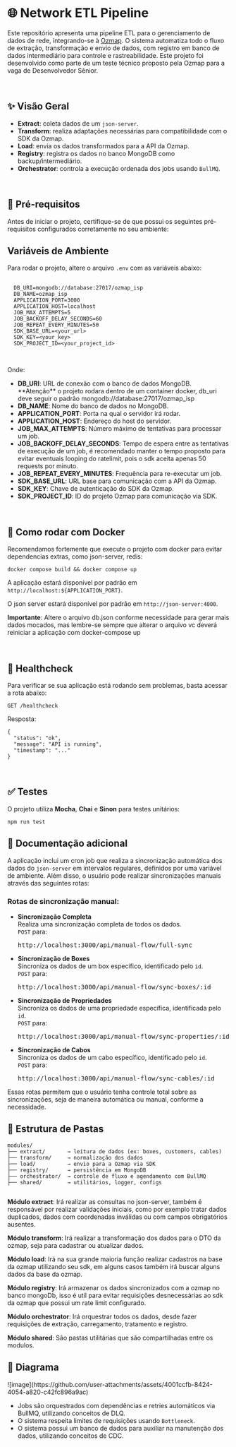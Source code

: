 <body>
  <h1>🌐 Network ETL Pipeline</h1>

  <p>
    Este repositório apresenta uma pipeline ETL para o gerenciamento de dados de rede, integrando-se à
    <a href="https://ozmap.com.br/" target="_blank">Ozmap</a>. O sistema automatiza todo o fluxo de extração,
    transformação e envio de dados, com registro em banco de dados intermediário para controle e rastreabilidade.
    Este projeto foi desenvolvido como parte de um teste técnico proposto pela Ozmap para a vaga de Desenvolvedor Sênior.
  </p>
  <br>
  <h2>✨ Visão Geral</h2>
  <ul>
    <li><strong>Extract</strong>: coleta dados de um <code>json-server</code>.</li>
    <li><strong>Transform</strong>: realiza adaptações necessárias para compatibilidade com o SDK da Ozmap.</li>
    <li><strong>Load</strong>: envia os dados transformados para a API da Ozmap.</li>
    <li><strong>Registry</strong>: registra os dados no banco MongoDB como backup/intermediário.</li>
    <li><strong>Orchestrator</strong>: controla a execução ordenada dos jobs usando <code>BullMQ</code>.</li>
  </ul>
  <br>
  <h2>🔧 Pré-requisitos</h2>
  <p>
    Antes de iniciar o projeto, certifique-se de que possui os seguintes pré-requisitos configurados corretamente no seu ambiente:
  </p>

  <h2>Variáveis de Ambiente</h2>
  <p>Para rodar o projeto, altere o arquivo <code>.env</code> com as variáveis abaixo:</p>

  <pre>
  <code>
  DB_URI=mongodb://database:27017/ozmap_isp
  DB_NAME=ozmap_isp
  APPLICATION_PORT=3000
  APPLICATION_HOST=localhost
  JOB_MAX_ATTEMPTS=5
  JOB_BACKOFF_DELAY_SECONDS=60
  JOB_REPEAT_EVERY_MINUTES=50
  SDK_BASE_URL=&lt;your_url&gt;
  SDK_KEY=&lt;your_key&gt;
  SDK_PROJECT_ID=&lt;your_project_id&gt;
  </code>
  </pre>

  <p>Onde:</p>
  <ul>
      <li><strong>DB_URI</strong>: URL de conexão com o banco de dados MongoDB. **Atenção** o projeto rodara dentro de um container docker, db_uri deve seguir o padrão mongodb://database:27017/ozmap_isp</li>
      <li><strong>DB_NAME</strong>: Nome do banco de dados no MongoDB.</li>
      <li><strong>APPLICATION_PORT</strong>: Porta na qual o servidor irá rodar.</li>
      <li><strong>APPLICATION_HOST</strong>: Endereço do host do servidor.</li>
      <li><strong>JOB_MAX_ATTEMPTS</strong>: Número máximo de tentativas para processar um job.</li>
      <li><strong>JOB_BACKOFF_DELAY_SECONDS</strong>: Tempo de espera entre as tentativas de execução de um job, é recomendado manter o tempo proposto para evitar eventuais looping do ratelimit, pois o sdk aceita apenas 50 requests por minuto.</li>
      <li><strong>JOB_REPEAT_EVERY_MINUTES</strong>: Frequência para re-executar um job.</li>
      <li><strong>SDK_BASE_URL</strong>: URL base para comunicação com a API da Ozmap.</li>
      <li><strong>SDK_KEY</strong>: Chave de autenticação do SDK da Ozmap.</li>
      <li><strong>SDK_PROJECT_ID</strong>: ID do projeto Ozmap para comunicação via SDK.</li>
  </ul>
  <br>
  <h2>🐳 Como rodar com Docker</h2>
  <p>Recomendamos fortemente que execute o projeto com docker para evitar dependencias extras, como json-server, redis:</p>
  <pre><code>docker compose build && docker compose up  </code></pre>
  
  <p>A aplicação estará disponível por padrão em <code>http://localhost:${APPLICATION_PORT}</code>.</p>
  <p>O json server estará disponível por padrão em <code>http://json-server:4000</code>.</p>
  <p> <strong>Importante</strong>: Altere o arquivo db.json conforme necessidade para gerar mais dados mocados, mas lembre-se sempre que alterar o arquivo vc deverá reiniciar a aplicação com docker-compose up</p>

  <br>
  <h2>🧪 Healthcheck</h2>
  <p> Para verificar se sua aplicação está rodando sem problemas, basta acessar a rota abaixo: </p>
  <pre><code>GET /healthcheck</code></pre>
  <p>Resposta:</p>
  <pre><code>{
  "status": "ok",
  "message": "API is running",
  "timestamp": "..."
}</code></pre>

  <br>
  <h2>✅ Testes</h2>
  <p>O projeto utiliza <strong>Mocha</strong>, <strong>Chai</strong> e <strong>Sinon</strong> para testes unitários:</p>
  <pre><code>npm run test </code></pre>


<h2>📖 Documentação adicional</h2>

<p>A aplicação inclui um cron job que realiza a sincronização automática dos dados do <code>json-server</code> em intervalos regulares, definidos por uma variável de ambiente. Além disso, o usuário pode realizar sincronizações manuais através das seguintes rotas:</p>

<h3>Rotas de sincronização manual:</h3>

<ul>
  <li><strong>Sincronização Completa</strong><br>
    Realiza uma sincronização completa de todos os dados.<br>
    <code>POST</code> para:  
    <pre>http://localhost:3000/api/manual-flow/full-sync</pre>
  </li>

  <li><strong>Sincronização de Boxes</strong><br>
    Sincroniza os dados de um box específico, identificado pelo <code>id</code>.<br>
    <code>POST</code> para:  
    <pre>http://localhost:3000/api/manual-flow/sync-boxes/:id</pre>
  </li>

  <li><strong>Sincronização de Propriedades</strong><br>
    Sincroniza os dados de uma propriedade específica, identificada pelo <code>id</code>.<br>
    <code>POST</code> para:  
    <pre>http://localhost:3000/api/manual-flow/sync-properties/:id</pre>
  </li>

  <li><strong>Sincronização de Cabos</strong><br>
    Sincroniza os dados de um cabo específico, identificado pelo <code>id</code>.<br>
    <code>POST</code> para:  
    <pre>http://localhost:3000/api/manual-flow/sync-cables/:id</pre>
  </li>
</ul>

<p>Essas rotas permitem que o usuário tenha controle total sobre as sincronizações, seja de maneira automática ou manual, conforme a necessidade.</p>

  


  
  <h2>🧱 Estrutura de Pastas</h2>
  <pre><code>modules/
├── extract/       → leitura de dados (ex: boxes, customers, cables)
├── transform/     → normalização dos dados
├── load/          → envio para a Ozmap via SDK
├── registry/      → persistência em MongoDB
├── orchestrator/  → controle de fluxo e agendamento com BullMQ
├── shared/        → utilitários, logger, configs
  </code></pre>

<p> <strong>Módulo extract</strong>: Irá realizar as consultas no json-server, também é responsável por realizar validações iniciais, como por exemplo tratar dados duplicados, dados com coordenadas inválidas ou com campos obrigatórios ausentes.</p>
<p> <strong>Módulo transform</strong>: Irá realizar a transformação dos dados para o DTO da ozmap, seja para cadastrar ou atualizar dados. </p>
<p> <strong>Módulo load</strong>: Irá na sua grande maioria função realizar cadastros na base da ozmap utilizando seu sdk, em alguns casos também irá buscar alguns dados da base da ozmap.</p>
<p> <strong>Módulo registry</strong>: Irá armazenar os dados sincronizados com a ozmap no banco mongoDb, isso é utíl para evitar requisições desnecessárias ao sdk da ozmap que possui um rate limit configurado. </p>
<p> <strong>Módulo orchestrator</strong>: Irá orquestrar todos os dados, desde fazer requisições de extração, carregamento, tratamento e registro. </p>
<p> <strong>Módulo shared</strong>: São pastas utilitárias que são compartilhadas entre os modulos. </p>





  <h2>📌 Diagrama </h2>
![image](https://github.com/user-attachments/assets/4001ccfb-8424-4054-a820-c42fc896a9ac)


  <ul>
    <li>Jobs são orquestrados com dependências e retries automáticos via BullMQ, utilizando conceitos de DLQ.</li>
    <li>O sistema respeita limites de requisições usando <code>Bottleneck</code>.</li>
    <li>O sistema possui um banco de dados para auxiliar na manutenção dos dados, utilizando conceitos de CDC.</li>
  </ul>


</body>
</html>
